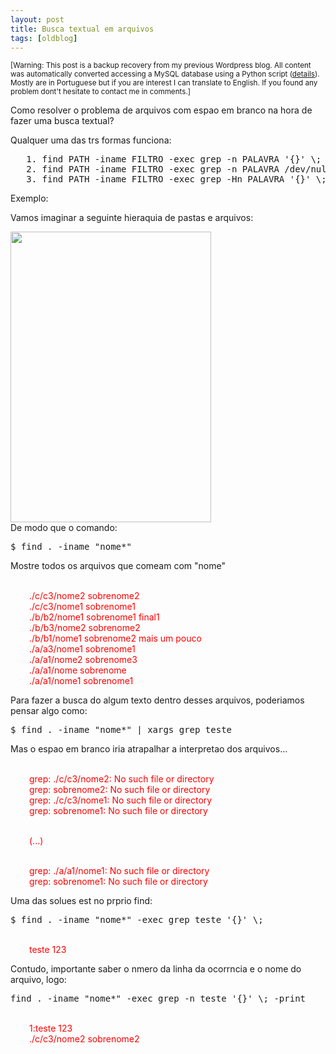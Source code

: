 ```yaml
---
layout: post
title: Busca textual em arquivos
tags: [oldblog]
---
```


<small>[Warning: This post is a backup recovery from my previous Wordpress blog. All content was automatically converted accessing a MySQL database using a Python script (<a href="http://maluta.github.io/blog/convert-wordpress-to-jekyll/">details</a>). Mostly are in Portuguese but if you are interest I can translate to English. If you found any problem dont't hesitate to contact me in comments.]</small>



<p>Como resolver o problema de arquivos com espao em branco na hora de fazer uma busca textual?</p>
<p>Qualquer uma das trs formas funciona:</p>
<pre>
   1. find PATH -iname FILTRO -exec grep -n PALAVRA '{}' \; -print
   2. find PATH -iname FILTRO -exec grep -n PALAVRA /dev/null '{}' \;
   3. find PATH -iname FILTRO -exec grep -Hn PALAVRA '{}' \;
</pre>
<p>Exemplo:</p>
<p>Vamos imaginar a seguinte hieraquia de pastas e arquivos:</p>
<p><a href="http://www.coding.com.br/wp-content/uploads/2009/10/tree.jpeg"><img src="http://www.coding.com.br/wp-content/uploads/2009/10/tree.jpeg" alt="" title="" width="321" height="465" class="aligncenter size-full wp-image-348" /></a><br />
De modo que o comando:</p>
<pre>
$ find . -iname "nome*"
</pre>
<p>Mostre todos os arquivos que comeam com "nome"</p>
<p style="padding-left: 30px;">
<span style="color: #ff0000;"><br />
./c/c3/nome2 sobrenome2<br />
./c/c3/nome1 sobrenome1<br />
./b/b2/nome1 sobrenome1 final1<br />
./b/b3/nome2 sobrenome2<br />
./b/b1/nome1 sobrenome2 mais um pouco<br />
./a/a3/nome1 sobrenome1<br />
./a/a1/nome2 sobrenome3<br />
./a/a1/nome sobrenome<br />
./a/a1/nome1 sobrenome1<br />
</span>
</p>
<p>Para fazer a busca do algum texto dentro desses arquivos, poderiamos pensar algo como:</p>
<pre>
$ find . -iname "nome*" | xargs grep teste
</pre>
<p>Mas o espao em branco iria atrapalhar a interpretao dos arquivos...</p>
<p style="padding-left: 30px;">
<span style="color: #ff0000;"><br />
grep: ./c/c3/nome2: No such file or directory<br />
grep: sobrenome2: No such file or directory<br />
grep: ./c/c3/nome1: No such file or directory<br />
grep: sobrenome1: No such file or directory<br />
</span>
</p>
<p style="padding-left: 30px;">
<span style="color: #ff0000;"><br />
		(...)<br />
</span>
</p>
<p style="padding-left: 30px;">
<span style="color: #ff0000;"><br />
grep: ./a/a1/nome1: No such file or directory<br />
grep: sobrenome1: No such file or directory<br />
</span>
</p>
<p>Uma das solues est no prprio find:</p>
<pre>
$ find . -iname "nome*" -exec grep teste '{}' \;
</pre>
<p style="padding-left: 30px;">
<span style="color: #ff0000;"><br />
teste 123<br />
</span>
</p>
<p>Contudo,  importante saber o nmero da linha da ocorrncia e o nome do arquivo, logo:</p>
<pre>
find . -iname "nome*" -exec grep -n teste '{}' \; -print
</pre>
<p style="padding-left: 30px;">
<span style="color: #ff0000;"><br />
1:teste 123<br />
./c/c3/nome2 sobrenome2<br />
</span></p>
